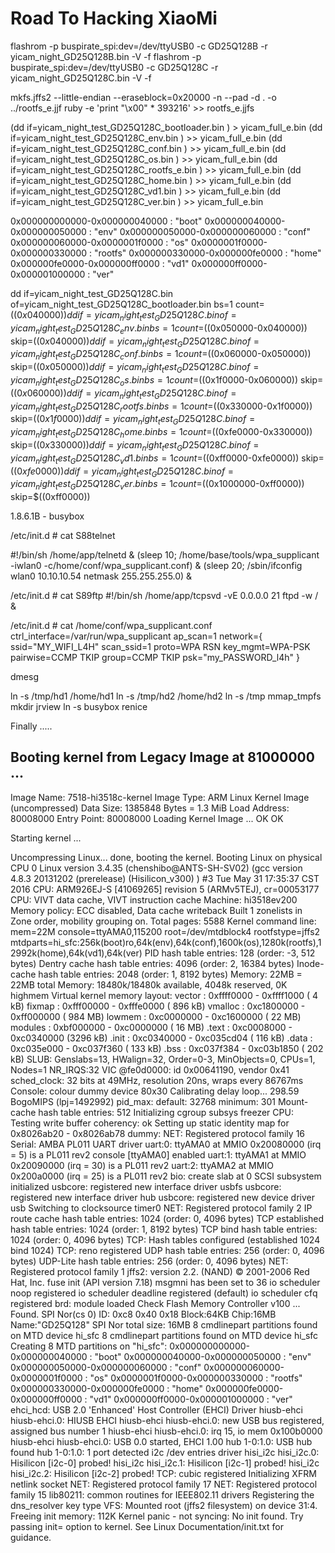 # Road To Hacking XiaoMi


flashrom -p buspirate_spi:dev=/dev/ttyUSB0 -c GD25Q128B -r yicam_night_GD25Q128B.bin -V -f
flashrom -p buspirate_spi:dev=/dev/ttyUSB0 -c GD25Q128C -r yicam_night_GD25Q128C.bin -V -f

mkfs.jffs2 --little-endian --eraseblock=0x20000 -n --pad -d . -o ../rootfs_e.jjf
ruby -e 'print "\x00" * 393216' >> rootfs_e.jjfs

(dd if=yicam_night_test_GD25Q128C_bootloader.bin ) > yicam_full_e.bin
(dd if=yicam_night_test_GD25Q128C_env.bin ) >> yicam_full_e.bin
(dd if=yicam_night_test_GD25Q128C_conf.bin ) >> yicam_full_e.bin
(dd if=yicam_night_test_GD25Q128C_os.bin ) >> yicam_full_e.bin
(dd if=yicam_night_test_GD25Q128C_rootfs_e.bin ) >> yicam_full_e.bin
(dd if=yicam_night_test_GD25Q128C_home.bin ) >> yicam_full_e.bin
(dd if=yicam_night_test_GD25Q128C_vd1.bin ) >> yicam_full_e.bin
(dd if=yicam_night_test_GD25Q128C_ver.bin ) >> yicam_full_e.bin

0x000000000000-0x000000040000 : "boot"
0x000000040000-0x000000050000 : "env"
0x000000050000-0x000000060000 : "conf"
0x000000060000-0x0000001f0000 : "os"
0x0000001f0000-0x000000330000 : "rootfs"
0x000000330000-0x000000fe0000 : "home"
0x000000fe0000-0x000000ff0000 : "vd1"
0x000000ff0000-0x000001000000 : "ver"

dd if=yicam_night_test_GD25Q128C.bin of=yicam_night_test_GD25Q128C_bootloader.bin bs=1 count=$((0x040000))
dd if=yicam_night_test_GD25Q128C.bin of=yicam_night_test_GD25Q128C_env.bin bs=1 count=$((0x050000-0x040000)) skip=$((0x040000))
dd if=yicam_night_test_GD25Q128C.bin of=yicam_night_test_GD25Q128C_conf.bin bs=1 count=$((0x060000-0x050000)) skip=$((0x050000))
dd if=yicam_night_test_GD25Q128C.bin of=yicam_night_test_GD25Q128C_os.bin bs=1 count=$((0x1f0000-0x060000)) skip=$((0x060000))
dd if=yicam_night_test_GD25Q128C.bin of=yicam_night_test_GD25Q128C_rootfs.bin bs=1 count=$((0x330000-0x1f0000)) skip=$((0x1f0000))
dd if=yicam_night_test_GD25Q128C.bin of=yicam_night_test_GD25Q128C_home.bin bs=1 count=$((0xfe0000-0x330000)) skip=$((0x330000))
dd if=yicam_night_test_GD25Q128C.bin of=yicam_night_test_GD25Q128C_vd1.bin bs=1 count=$((0xff0000-0xfe0000)) skip=$((0xfe0000))
dd if=yicam_night_test_GD25Q128C.bin of=yicam_night_test_GD25Q128C_ver.bin bs=1 count=$((0x1000000-0xff0000)) skip=$((0xff0000))

1.8.6.1B - busybox

/etc/init.d # cat S88telnet

#!/bin/sh
/home/app/telnetd &
(sleep 10; /home/base/tools/wpa_supplicant -iwlan0 -c/home/conf/wpa_supplicant.conf) &
(sleep 20; /sbin/ifconfig wlan0 10.10.10.54 netmask 255.255.255.0) &


/etc/init.d # cat S89ftp
#!/bin/sh
/home/app/tcpsvd -vE 0.0.0.0 21 ftpd -w / &

/etc/init.d # cat /home/conf/wpa_supplicant.conf
ctrl_interface=/var/run/wpa_supplicant
ap_scan=1
network={
ssid="MY_WIFI_L4H"
scan_ssid=1
proto=WPA RSN
key_mgmt=WPA-PSK
pairwise=CCMP TKIP
group=CCMP TKIP
psk="my_PASSWORD_l4h"
}


dmesg



ln -s /tmp/hd1 /home/hd1
ln -s /tmp/hd2 /home/hd2
ln -s /tmp mmap_tmpfs
mkdir jrview
ln -s busybox renice


Finally .....

## Booting kernel from Legacy Image at 81000000 ...
   Image Name:   7518-hi3518c-kernel
   Image Type:   ARM Linux Kernel Image (uncompressed)
   Data Size:    1385848 Bytes = 1.3 MiB
   Load Address: 80008000
   Entry Point:  80008000
   Loading Kernel Image ... OK
OK

Starting kernel ...

Uncompressing Linux... done, booting the kernel.
Booting Linux on physical CPU 0
Linux version 3.4.35 (chenshibo@ANTS-SH-SV02) (gcc version 4.8.3 20131202 (prerelease) (Hisilicon_v300) ) #3 Tue May 31 17:35:37 CST 2016
CPU: ARM926EJ-S [41069265] revision 5 (ARMv5TEJ), cr=00053177
CPU: VIVT data cache, VIVT instruction cache
Machine: hi3518ev200
Memory policy: ECC disabled, Data cache writeback
Built 1 zonelists in Zone order, mobility grouping on.  Total pages: 5588
Kernel command line: mem=22M console=ttyAMA0,115200 root=/dev/mtdblock4 rootfstype=jffs2 mtdparts=hi_sfc:256k(boot)ro,64k(env),64k(conf),1600k(os),1280k(rootfs),12992k(home),64k(vd1),64k(ver)
PID hash table entries: 128 (order: -3, 512 bytes)
Dentry cache hash table entries: 4096 (order: 2, 16384 bytes)
Inode-cache hash table entries: 2048 (order: 1, 8192 bytes)
Memory: 22MB = 22MB total
Memory: 18480k/18480k available, 4048k reserved, 0K highmem
Virtual kernel memory layout:
    vector  : 0xffff0000 - 0xffff1000   (   4 kB)
    fixmap  : 0xfff00000 - 0xfffe0000   ( 896 kB)
    vmalloc : 0xc1800000 - 0xff000000   ( 984 MB)
    lowmem  : 0xc0000000 - 0xc1600000   (  22 MB)
    modules : 0xbf000000 - 0xc0000000   (  16 MB)
      .text : 0xc0008000 - 0xc0340000   (3296 kB)
      .init : 0xc0340000 - 0xc035cd04   ( 116 kB)
      .data : 0xc035e000 - 0xc037f360   ( 133 kB)
       .bss : 0xc037f384 - 0xc03b1850   ( 202 kB)
SLUB: Genslabs=13, HWalign=32, Order=0-3, MinObjects=0, CPUs=1, Nodes=1
NR_IRQS:32
VIC @fe0d0000: id 0x00641190, vendor 0x41
sched_clock: 32 bits at 49MHz, resolution 20ns, wraps every 86767ms
Console: colour dummy device 80x30
Calibrating delay loop... 298.59 BogoMIPS (lpj=1492992)
pid_max: default: 32768 minimum: 301
Mount-cache hash table entries: 512
Initializing cgroup subsys freezer
CPU: Testing write buffer coherency: ok
Setting up static identity map for 0x8026ab20 - 0x8026ab78
dummy:
NET: Registered protocol family 16
Serial: AMBA PL011 UART driver
uart:0: ttyAMA0 at MMIO 0x20080000 (irq = 5) is a PL011 rev2
console [ttyAMA0] enabled
uart:1: ttyAMA1 at MMIO 0x20090000 (irq = 30) is a PL011 rev2
uart:2: ttyAMA2 at MMIO 0x200a0000 (irq = 25) is a PL011 rev2
bio: create slab <bio-0> at 0
SCSI subsystem initialized
usbcore: registered new interface driver usbfs
usbcore: registered new interface driver hub
usbcore: registered new device driver usb
Switching to clocksource timer0
NET: Registered protocol family 2
IP route cache hash table entries: 1024 (order: 0, 4096 bytes)
TCP established hash table entries: 1024 (order: 1, 8192 bytes)
TCP bind hash table entries: 1024 (order: 0, 4096 bytes)
TCP: Hash tables configured (established 1024 bind 1024)
TCP: reno registered
UDP hash table entries: 256 (order: 0, 4096 bytes)
UDP-Lite hash table entries: 256 (order: 0, 4096 bytes)
NET: Registered protocol family 1
jffs2: version 2.2. (NAND) © 2001-2006 Red Hat, Inc.
fuse init (API version 7.18)
msgmni has been set to 36
io scheduler noop registered
io scheduler deadline registered (default)
io scheduler cfq registered
brd: module loaded
Check Flash Memory Controller v100 ...  Found.
SPI Nor(cs 0) ID: 0xc8 0x40 0x18
Block:64KB Chip:16MB Name:"GD25Q128"
SPI Nor total size: 16MB
8 cmdlinepart partitions found on MTD device hi_sfc
8 cmdlinepart partitions found on MTD device hi_sfc
Creating 8 MTD partitions on "hi_sfc":
0x000000000000-0x000000040000 : "boot"
0x000000040000-0x000000050000 : "env"
0x000000050000-0x000000060000 : "conf"
0x000000060000-0x0000001f0000 : "os"
0x0000001f0000-0x000000330000 : "rootfs"
0x000000330000-0x000000fe0000 : "home"
0x000000fe0000-0x000000ff0000 : "vd1"
0x000000ff0000-0x000001000000 : "ver"
ehci_hcd: USB 2.0 'Enhanced' Host Controller (EHCI) Driver
hiusb-ehci hiusb-ehci.0: HIUSB EHCI
hiusb-ehci hiusb-ehci.0: new USB bus registered, assigned bus number 1
hiusb-ehci hiusb-ehci.0: irq 15, io mem 0x100b0000
hiusb-ehci hiusb-ehci.0: USB 0.0 started, EHCI 1.00
hub 1-0:1.0: USB hub found
hub 1-0:1.0: 1 port detected
i2c /dev entries driver
hisi_i2c hisi_i2c.0: Hisilicon [i2c-0] probed!
hisi_i2c hisi_i2c.1: Hisilicon [i2c-1] probed!
hisi_i2c hisi_i2c.2: Hisilicon [i2c-2] probed!
TCP: cubic registered
Initializing XFRM netlink socket
NET: Registered protocol family 17
NET: Registered protocol family 15
lib80211: common routines for IEEE802.11 drivers
Registering the dns_resolver key type
VFS: Mounted root (jffs2 filesystem) on device 31:4.
Freeing init memory: 112K
Kernel panic - not syncing: No init found.  Try passing init= option to kernel. See Linux Documentation/init.txt for guidance.
